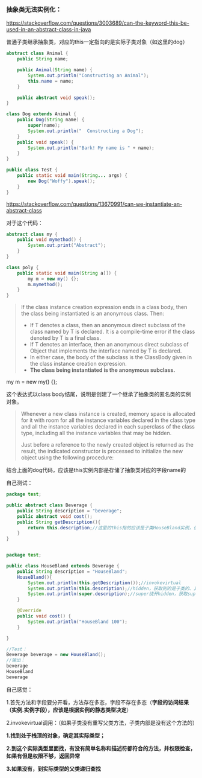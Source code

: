 ### 抽象类无法实例化：

https://stackoverflow.com/questions/3003689/can-the-keyword-this-be-used-in-an-abstract-class-in-java

普通子类继承抽象类，对应的this一定指向的是实际子类对象（如这里的dog）

```java
abstract class Animal {
    public String name;

    public Animal(String name) {
        System.out.println("Constructing an Animal");
        this.name = name;
    }

    public abstract void speak();
}

class Dog extends Animal {
    public Dog(String name) {
        super(name);
        System.out.println("  Constructing a Dog");
    }
    public void speak() {
        System.out.println("Bark! My name is " + name);
    }
}

public class Test {
    public static void main(String... args) {
        new Dog("Woffy").speak();
    }
}
```



https://stackoverflow.com/questions/13670991/can-we-instantiate-an-abstract-class

对于这个代码：

```java
abstract class my {
    public void mymethod() {
        System.out.print("Abstract");
    }
}

class poly {
    public static void main(String a[]) {
        my m = new my() {};
        m.mymethod();
    }
}
```

> If the class instance creation expression ends in a class body, then the class being instantiated is an anonymous class. Then:
>
> - If T denotes a class, then an anonymous direct subclass of the class named by T is declared. It is a compile-time error if the class denoted by T is a final class.
> - If T denotes an interface, then an anonymous direct subclass of Object that implements the interface named by T is declared.
> - In either case, the body of the subclass is the ClassBody given in the class instance creation expression.
> - **The class being instantiated is the anonymous subclass.**

 my m = new my() {};

这个表达式以class body结尾，说明是创建了一个继承了抽象类的匿名类的实例对象。



> Whenever a new class instance is created, memory space is allocated for it with room for all the instance variables declared in the class type and all the instance variables declared in each superclass of the class type, including all the instance variables that may be hidden.
>
> Just before a reference to the newly created object is returned as the result, the indicated constructor is processed to initialize the new object using the following procedure:

结合上面的dog代码，应该是this实例内部是存储了抽象类对应的字段name的



自己测试：

```java
package test;

public abstract class Beverage {
    public String description = "beverage";
    public abstract void cost();
    public String getDescription(){
        return this.description;//这里的this指的应该是子类HouseBland实例，但是这个description指的会不会是HouseBland实例中，被隐藏的、父类的字段值"beverage"?
    }
}


package test;

public class HouseBland extends Beverage {
    public String description = "HouseBland";
    HouseBland(){
        System.out.println(this.getDescription());//invokevirtual
        System.out.println(this.description);//hidden，获取到的是子类的、真正显露出来的HouseBland
        System.out.println(super.description);//super绕开hidden，获取superclass的字段值
    }

    @Override
    public void cost() {
        System.out.println("HouseBland 100");
    }

}

//Test：
Beverage beverage = new HouseBland();
//输出：
beverage
HouseBland
beverage
```

自己感觉：

1.首先方法和字段要分开看，方法存在多态，字段不存在多态（**字段的访问结果（实例.实例字段），应该是根据实例的静态类型决定**）

2.invokevirtual调用：（如果子类没有重写父类方法，子类内部是没有这个方法的）

**1.找到处于栈顶的对象，确定其实际类型；**

**2.到这个实际类型里面找，有没有简单名称和描述符都符合的方法，并权限检查，如果有但是权限不够，返回异常**

**3.如果没有，到实际类型的父类递归查找**